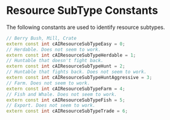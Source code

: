 # Resource SubType Constants

The following constants are used to identify resource subtypes.

```cpp title="Resource SubType Constants"
// Berry Bush, Mill, Crate
extern const int cAIResourceSubTypeEasy = 0;
// Herdable. Does not seem to work.
extern const int cAIResourceSubTypeHerdable = 1;
// Huntable that doesn't fight back.
extern const int cAIResourceSubTypeHunt = 2;
// Huntable that fights back. Does not seem to work.
extern const int cAIResourceSubTypeHuntAggressive = 3;
// Farm. Does not seem to work.
extern const int cAIResourceSubTypeFarm = 4;
// Fish and Whale. Does not seem to work.
extern const int cAIResourceSubTypeFish = 5;
// Export. Does not seem to work.
extern const int cAIResourceSubTypeTrade = 6;
```
